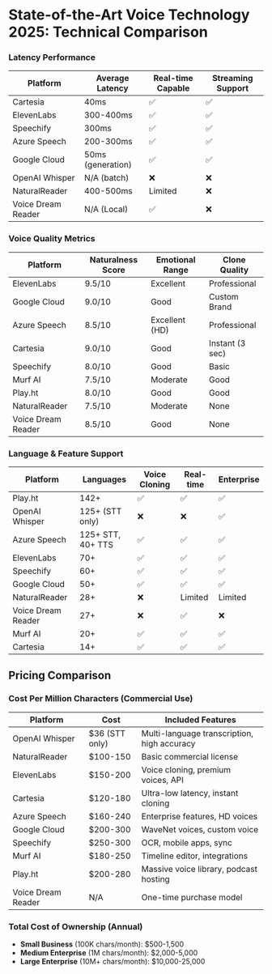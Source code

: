 # State-of-the-Art Voice Technology 2025: Technical Comparison



### Latency Performance
| Platform | Average Latency | Real-time Capable | Streaming Support |
|----------|----------------|-------------------|-------------------|
| Cartesia | 40ms | ✅ | ✅ |
| ElevenLabs | 300-400ms | ✅ | ✅ |
| Speechify | 300ms | ✅ | ✅ |
| Azure Speech | 200-300ms | ✅ | ✅ |
| Google Cloud | 50ms (generation) | ✅ | ✅ |
| OpenAI Whisper | N/A (batch) | ❌ | ❌ |
| NaturalReader | 400-500ms | Limited | ❌ |
| Voice Dream Reader | N/A (Local) | ✅ | ❌ |

### Voice Quality Metrics
| Platform | Naturalness Score | Emotional Range | Clone Quality |
|----------|------------------|-----------------|---------------|
| ElevenLabs | 9.5/10 | Excellent | Professional |
| Google Cloud | 9.0/10 | Good | Custom Brand |
| Azure Speech | 8.5/10 | Excellent (HD) | Professional |
| Cartesia | 9.0/10 | Good | Instant (3 sec) |
| Speechify | 8.0/10 | Good | Basic |
| Murf AI | 7.5/10 | Moderate | Good |
| Play.ht | 8.0/10 | Good | Good |
| NaturalReader | 7.5/10 | Moderate | None |
| Voice Dream Reader | 8.5/10 | Good | None |

### Language & Feature Support
| Platform | Languages | Voice Cloning | Real-time | Enterprise |
|----------|-----------|---------------|-----------|------------|
| Play.ht | 142+ | ✅ | ✅ | ✅ |
| OpenAI Whisper | 125+ (STT only) | ❌ | ❌ | ✅ |
| Azure Speech | 125+ STT, 40+ TTS | ✅ | ✅ | ✅ |
| ElevenLabs | 70+ | ✅ | ✅ | ✅ |
| Speechify | 60+ | ✅ | ✅ | ✅ |
| Google Cloud | 50+ | ✅ | ✅ | ✅ |
| NaturalReader | 28+ | ❌ | Limited | Limited |
| Voice Dream Reader | 27+ | ❌ | ✅ | ❌ |
| Murf AI | 20+ | ✅ | ✅ | ✅ |
| Cartesia | 14+ | ✅ | ✅ | ✅ |





## Pricing Comparison

### Cost Per Million Characters (Commercial Use)
| Platform | Cost | Included Features |
|----------|------|------------------|
| OpenAI Whisper | $36 (STT only) | Multi-language transcription, high accuracy |
| NaturalReader | $100-150 | Basic commercial license |
| ElevenLabs | $150-200 | Voice cloning, premium voices, API |
| Cartesia | $120-180 | Ultra-low latency, instant cloning |
| Azure Speech | $160-240 | Enterprise features, HD voices |
| Google Cloud | $200-300 | WaveNet voices, custom voice |
| Speechify | $250-300 | OCR, mobile apps, sync |
| Murf AI | $180-250 | Timeline editor, integrations |
| Play.ht | $200-280 | Massive voice library, podcast hosting |
| Voice Dream Reader | N/A | One-time purchase model |

### Total Cost of Ownership (Annual)
- **Small Business** (100K chars/month): $500-1,500
- **Medium Enterprise** (1M chars/month): $2,000-5,000
- **Large Enterprise** (10M+ chars/month): $10,000-25,000





